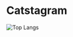 # Catstagram
 ![Top Langs](https://github-readme-stats.vercel.app/api/top-langs/?username=BeatrisIlieve&hide=javascript,css,scss,html&theme=tokyonight)
